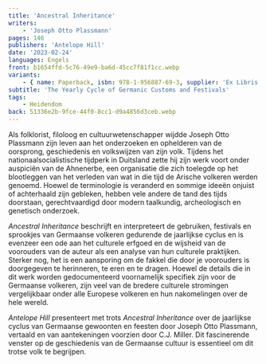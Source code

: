 ```yaml
---
title: 'Ancestral Inheritance'
writers:
    - 'Joseph Otto Plassmann'
pages: 146
publishers: 'Antelope Hill'
date: '2023-02-24'
languages: Engels
front: b1654ffd-5c76-49e9-ba6d-45cc7f81f1cc.webp
variants:
    - { name: Paperback, isbn: 978-1-956887-69-3, supplier: 'Ex Libris', size: { height: 216, width: 140, depth: 9 }, import_price: { currency: USD, amount: 15.91 }, price: 18.99, out_of_stock: 0 }
subtitle: 'The Yearly Cycle of Germanic Customs and Festivals'
tags:
    - Heidendom
back: 51336e2b-9fce-44f0-8cc1-d9a4856d3ceb.webp
---
```


Als folklorist, filoloog en cultuurwetenschapper wijdde Joseph Otto Plassmann zijn leven aan het onderzoeken en ophelderen van de oorsprong, geschiedenis en volkswijzen van zijn volk. Tijdens het nationaalsocialistische tijdperk in Duitsland zette hij zijn werk voort onder auspiciën van de Ahnenerbe, een organisatie die zich toelegde op het blootleggen van het verleden van wat in die tijd de Arische volkeren werden genoemd. Hoewel de terminologie is veranderd en sommige ideeën onjuist of achterhaald zijn gebleken, hebben vele andere de tand des tijds doorstaan, gerechtvaardigd door modern taalkundig, archeologisch en genetisch onderzoek.
 
*Ancestral Inheritance* beschrijft en interpreteert de gebruiken, festivals en sprookjes van Germaanse volkeren gedurende de jaarlijkse cyclus en is evenzeer een ode aan het culturele erfgoed en de wijsheid van de voorouders van de auteur als een analyse van hun culturele praktijken. Sterker nog, het is een aansporing om de fakkel die door je voorouders is doorgegeven te herinneren, te eren en te dragen. Hoewel de details die in dit werk worden gedocumenteerd voornamelijk specifiek zijn voor de Germaanse volkeren, zijn veel van de bredere culturele stromingen vergelijkbaar onder alle Europese volkeren en hun nakomelingen over de hele wereld.

*Antelope Hill* presenteert met trots *Ancestral Inheritance* over de jaarlijkse cyclus van Germaanse gewoonten en feesten door Joseph Otto Plassmann, vertaald en van aantekeningen voorzien door C.J. Miller. Dit fascinerende venster op de geschiedenis van de Germaanse cultuur is essentieel om dit trotse volk te begrijpen.
